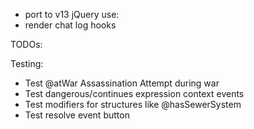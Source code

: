 * port to v13
jQuery use:
* render chat log hooks

TODOs:

Testing:
* Test @atWar Assassination Attempt during war
* Test dangerous/continues expression context events
* Test modifiers for structures like @hasSewerSystem
* Test resolve event button

